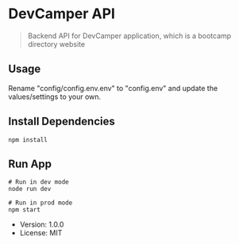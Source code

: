 # DevCamper API

> Backend API for DevCamper application, which is a bootcamp directory website

## Usage

Rename "config/config.env.env" to "config.env" and update the values/settings to your own.

## Install Dependencies

```
npm install
```

## Run App

```
# Run in dev mode
node run dev

# Run in prod mode
npm start
```

- Version: 1.0.0
- License: MIT
